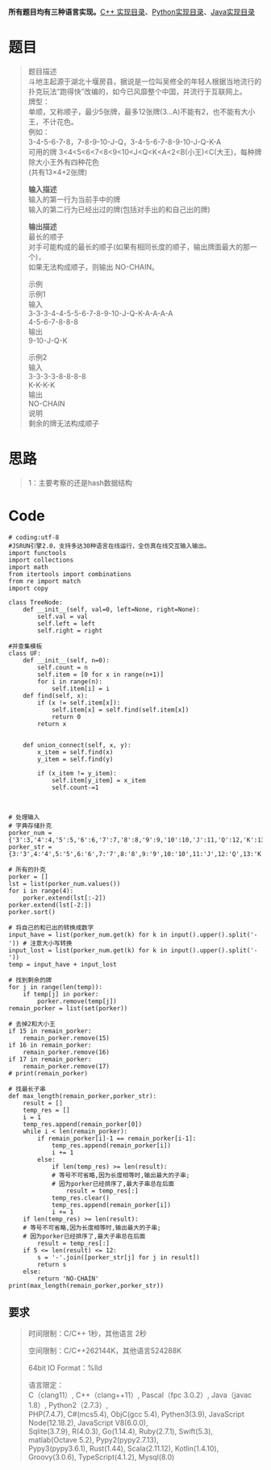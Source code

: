 **所有题目均有三种语言实现。**[C++
实现目录](https://blog.csdn.net/misayaaaaa/category_12036814.html "C++
实现目录")、[Python实现目录](https://blog.csdn.net/misayaaaaa/category_12111005.html
"Python实现目录")、[Java实现目录](https://blog.csdn.net/misayaaaaa/category_12111006.html
"Java实现目录")

# 题目

> 题目描述  
>  斗地主起源于湖北十堰房县，据说是一位叫吴修全的年轻人根据当地流行的扑克玩法“跑得快”改编的，如今已风靡整个中国，并流行于互联网上。  
>  牌型：  
>  单顺，又称顺子，最少5张牌，最多12张牌(3…A)不能有2，也不能有大小王，不计花色。  
>  例如：  
>  3-4-5-6-7-8，7-8-9-10-J-Q，3-4-5-6-7-8-9-10-J-Q-K-A  
>  可用的牌 3<4<5<6<7<8<9<10<J<Q<K<A<2<B(小王)<C(大王)，每种牌除大小王外有四种花色  
>  (共有13×4+2张牌)
>
> **输入描述**  
>  输入的第一行为当前手中的牌  
>  输入的第二行为已经出过的牌(包括对手出的和自己出的牌)
>
> **输出描述**  
>  最长的顺子  
>  对手可能构成的最长的顺子(如果有相同长度的顺子，输出牌面最大的那一个)，  
>  如果无法构成顺子，则输出 NO-CHAIN。
>
> 示例  
>  示例1  
>  输入  
>  3-3-3-4-4-5-5-6-7-8-9-10-J-Q-K-A-A-A-A  
>  4-5-6-7-8-8-8  
>  输出  
>  9-10-J-Q-K
>
> 示例2  
>  输入  
>  3-3-3-3-8-8-8-8  
>  K-K-K-K  
>  输出  
>  NO-CHAIN  
>  说明  
>  剩余的牌无法构成顺子

# 思路

> 1：主要考察的还是hash数据结构

# Code

    
    
    # coding:utf-8
    #JSRUN引擎2.0，支持多达30种语言在线运行，全仿真在线交互输入输出。 
    import functools
    import collections
    import math
    from itertools import combinations
    from re import match
    import copy
    
    class TreeNode:
        def __init__(self, val=0, left=None, right=None):
            self.val = val
            self.left = left
            self.right = right
    
    #并查集模板
    class UF:
        def __init__(self, n=0):
            self.count = n
            self.item = [0 for x in range(n+1)]
            for i in range(n):
                self.item[i] = i
        def find(self, x):
            if (x != self.item[x]):
                self.item[x] = self.find(self.item[x])
                return 0
            return x
        
     
        def union_connect(self, x, y):
            x_item = self.find(x)
            y_item = self.find(y)
        
            if (x_item != y_item):
                self.item[y_item] = x_item
                self.count-=1
    
    
    
    # 处理输入
    # 字典存储扑克
    porker_num = {'3':3,'4':4,'5':5,'6':6,'7':7,'8':8,'9':9,'10':10,'J':11,'Q':12,'K':13,'A':14,'2':15,'B':16,'C':17}
    porker_str = {3:'3',4:'4',5:'5',6:'6',7:'7',8:'8',9:'9',10:'10',11:'J',12:'Q',13:'K',14:'A',15:'2',16:'B',17:'C'}
    
    # 所有的扑克
    porker = []
    lst = list(porker_num.values())
    for i in range(4):
        porker.extend(lst[:-2])
    porker.extend(lst[-2:])
    porker.sort()
    
    # 将自己的和已出的转换成数字
    input_have = list(porker_num.get(k) for k in input().upper().split('-')) # 注意大小写转换
    input_lost = list(porker_num.get(k) for k in input().upper().split('-'))
    temp = input_have + input_lost
    
    # 找到剩余的牌
    for j in range(len(temp)):
        if temp[j] in porker:
            porker.remove(temp[j])
    remain_porker = list(set(porker))
    
    # 去掉2和大小王
    if 15 in remain_porker:
        remain_porker.remove(15)
    if 16 in remain_porker:
        remain_porker.remove(16)
    if 17 in remain_porker:
        remain_porker.remove(17)
    # print(remain_porker)
    
    # 找最长子串
    def max_length(remain_porker,porker_str):
        result = []
        temp_res = []
        i = 1
        temp_res.append(remain_porker[0])
        while i < len(remain_porker):
            if remain_porker[i]-1 == remain_porker[i-1]:
                temp_res.append(remain_porker[i])
                i += 1
            else:
                if len(temp_res) >= len(result): 
                # 等号不可省略,因为长度相等时,输出最大的子串;
                # 因为porker已经排序了,最大子串总在后面
                    result = temp_res[:]
                temp_res.clear()
                temp_res.append(remain_porker[i])
                i += 1
        if len(temp_res) >= len(result): 
        # 等号不可省略,因为长度相等时,输出最大的子串;
        # 因为porker已经排序了,最大子串总在后面
            result = temp_res[:]
        if 5 <= len(result) <= 12:
            s = '-'.join([porker_str[j] for j in result])
            return s
        else:
            return 'NO-CHAIN'
    print(max_length(remain_porker,porker_str))
    

## 要求

> 时间限制：C/C++ 1秒，其他语言 2秒
>
> 空间限制：C/C++262144K，其他语言524288K
>
> 64bit IO Format：%lld
>
> 语言限定：  
>  C（clang11）, C++（clang++11）, Pascal（fpc 3.0.2）, Java（javac 1.8）,
> Python2（2.7.3）,  
>  PHP(7.4.7), C#(mcs5.4), ObjC(gcc 5.4), Pythen3(3.9), JavaScript
> Node(12.18.2), JavaScript V8(6.0.0),  
>  Sqlite(3.7.9), R(4.0.3), Go(1.14.4), Ruby(2.7.1), Swift(5.3), matlab(Octave
> 5.2), Pypy2(pypy2.7.13),  
>  Pypy3(pypy3.6.1), Rust(1.44), Scala(2.11.12), Kotlin(1.4.10),
> Groovy(3.0.6), TypeScript(4.1.2), Mysql(8.0)

